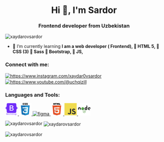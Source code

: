 <h1 align="center">Hi 👋, I'm Sardor</h1>
<h3 align="center">Frontend developer from Uzbekistan</h3>

<p align="left"> <img src="https://komarev.com/ghpvc/?username=xaydarovsardor&label=Profile%20views&color=0e75b6&style=flat" alt="xaydarovsardor" /> </p>

- 🌱 I’m currently learning **I am a web developer ( Frontend), 🔰 HTML 5, 🔰 CSS (3) 🔰 Sass 🔰 Bootstrap, 🔰 JS,**

<h3 align="left">Connect with me:</h3>
<p align="left">
<a href="https://instagram.com/https://www.instagram.com/xaydar0vsardor" target="blank"><img align="center" src="https://raw.githubusercontent.com/rahuldkjain/github-profile-readme-generator/master/src/images/icons/Social/instagram.svg" alt="https://www.instagram.com/xaydar0vsardor" height="30" width="40" /></a>
<a href="https://www.youtube.com/c/https://www.youtube.com/@uchqizill" target="blank"><img align="center" src="https://raw.githubusercontent.com/rahuldkjain/github-profile-readme-generator/master/src/images/icons/Social/youtube.svg" alt="https://www.youtube.com/@uchqizill" height="30" width="40" /></a>
</p>

<h3 align="left">Languages and Tools:</h3>
<p align="left"> <a href="https://getbootstrap.com" target="_blank" rel="noreferrer"> <img src="https://raw.githubusercontent.com/devicons/devicon/master/icons/bootstrap/bootstrap-plain-wordmark.svg" alt="bootstrap" width="40" height="40"/> </a> <a href="https://www.w3schools.com/css/" target="_blank" rel="noreferrer"> <img src="https://raw.githubusercontent.com/devicons/devicon/master/icons/css3/css3-original-wordmark.svg" alt="css3" width="40" height="40"/> </a> <a href="https://www.figma.com/" target="_blank" rel="noreferrer"> <img src="https://www.vectorlogo.zone/logos/figma/figma-icon.svg" alt="figma" width="40" height="40"/> </a> <a href="https://www.w3.org/html/" target="_blank" rel="noreferrer"> <img src="https://raw.githubusercontent.com/devicons/devicon/master/icons/html5/html5-original-wordmark.svg" alt="html5" width="40" height="40"/> </a> <a href="https://developer.mozilla.org/en-US/docs/Web/JavaScript" target="_blank" rel="noreferrer"> <img src="https://raw.githubusercontent.com/devicons/devicon/master/icons/javascript/javascript-original.svg" alt="javascript" width="40" height="40"/> </a> <a href="https://nodejs.org" target="_blank" rel="noreferrer"> <img src="https://raw.githubusercontent.com/devicons/devicon/master/icons/nodejs/nodejs-original-wordmark.svg" alt="nodejs" width="40" height="40"/> </a> </p>

<p><img align="left" src="https://github-readme-stats.vercel.app/api/top-langs?username=xaydarovsardor&show_icons=true&locale=en&layout=compact" alt="xaydarovsardor" /></p>

<p>&nbsp;<img align="center" src="https://github-readme-stats.vercel.app/api?username=xaydarovsardor&show_icons=true&locale=en" alt="xaydarovsardor" /></p>

<p><img align="center" src="https://github-readme-streak-stats.herokuapp.com/?user=xaydarovsardor&" alt="xaydarovsardor" /></p>
